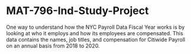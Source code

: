 # MAT-796-Ind-Study-Project
One way to understand how the NYC Payroll Data Fiscal Year works is by looking at who it employs and how its employees are compensated. This data contains the names, job titles, and compensation for Citiwide Payroll on an annual basis from 2018 to 2020.
